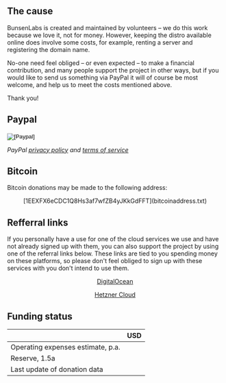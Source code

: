 ## The cause

BunsenLabs is created and maintained by volunteers – we do this work
because we love it, not for money. However, keeping the distro available
online does involve some costs, for example, renting a server and
registering the domain name.

No-one need feel obliged – or even expected – to make a financial
contribution, and many people support the project in other ways, but if
you would like to send us something via PayPal it will of course be most
welcome, and help us to meet the costs mentioned above.

Thank you!

## Paypal

<div class="emph center">

<p>
<form action="https://www.paypal.com/cgi-bin/webscr" method="post" target="_top">
<input type="hidden" name="cmd" value="_s-xclick">
<input type="hidden" name="hosted_button_id" value="TCKVK4VGRWQSG">
<input type="image" src="https://www.paypalobjects.com/en_US/i/btn/btn_donateCC_LG.gif" border="0" name="submit" alt="[Paypal]">
<img alt="" border="0" src="https://www.paypalobjects.com/en_US/i/scr/pixel.gif" width="1" height="1">
</form>
</p>

*PayPal [privacy policy](https://www.paypal.com/de/webapps/mpp/ua/privacy-full) and [terms of service](https://www.paypal.com/de/webapps/mpp/ua/legalhub-full)*

</div>

## Bitcoin

Bitcoin donations may be made to the following address:

<div class="emph">
<center>[<monospace>1EEXFX6eCDC1Q8Hs3af7wfZB4yJKkGdFFT</monospace>](bitcoinaddress.txt)</center>
</div>

## Refferral links

If you personally have a use for one of the cloud services we use and have not already signed up
with them, you can also support the project by using one of the referral links below. These links
are tied to you spending money on these platforms, so please don't feel obliged to sign up with
these services with you don't intend to use them.

<center>
  <p>
    <a class="download-button blue" href="https://m.do.co/c/f8d7dfb87c4f">DigitalOcean</a>
  </p>
  <p>
    <a class="download-button red" href="https://hetzner.cloud/?ref=Kgv9cQrvlorH">Hetzner Cloud</a>
  </p>
</center>

## Funding status

<div class="progress" id="shortfall"></div>

|                                               | USD                                                     |
|:----------------------------------------------|:-------------------------------------------------------:|
|Operating expenses estimate, p.a.              |<span id="d-yearly"></span>                              |
|Reserve, 1.5a                                  |<span id="d-reserve"></span>                             |
|Last update of donation data                   |<span id="d-updated"></span>                             |
